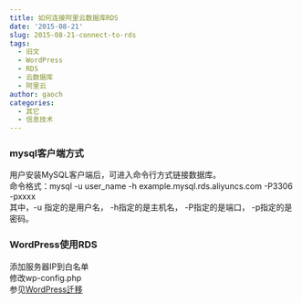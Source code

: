 ```yaml
---
title: 如何连接阿里云数据库RDS
date: '2015-08-21'
slug: 2015-08-21-connect-to-rds
tags:
  - 旧文
  - WordPress
  - RDS
  - 云数据库
  - 阿里云
author: gaoch
categories:
  - 其它
  - 信息技术
---
```



### mysql客户端方式

用户安装MySQL客户端后，可进入命令行方式链接数据库。  
命令格式：mysql -u user\_name -h example.mysql.rds.aliyuncs.com -P3306
-pxxxx  
其中，-u 指定的是用户名， -h指定的是主机名， -P指定的是端口，
-p指定的是密码。

### WordPress使用RDS

添加服务器IP到白名单  
修改wp-config.php  
参见[WordPress迁移](http://bio-spring.top/?p=586)
